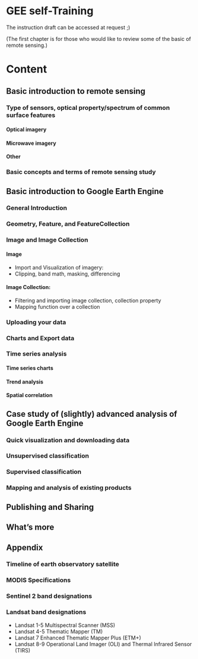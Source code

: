 # GEE self-Training
The instruction draft can be accessed at request ;)

(The first chapter is for those who would like to review some of the basic of remote sensing.)
# Content
## Basic introduction to remote sensing	
### Type of sensors, optical property/spectrum of common surface features	
#### Optical imagery	
#### Microwave imagery	
#### Other	
### Basic concepts and terms of remote sensing study	
## Basic introduction to Google Earth Engine	
### General Introduction	
### Geometry, Feature, and FeatureCollection	
### Image and Image Collection	
#### Image	
- Import and Visualization of imagery:	
- Clipping, band math, masking, differencing	
#### Image Collection:	
- Filtering and importing image collection, collection property
- Mapping function over a collection	
### Uploading your data	
### Charts and Export data	
### Time series analysis	
#### Time series charts	
#### Trend analysis	
#### Spatial correlation	
## Case study of (slightly) advanced analysis of Google Earth Engine	
### Quick visualization and downloading data	
### Unsupervised classification	
### Supervised classification	
### Mapping and analysis of existing products	
## Publishing and Sharing	
## What’s more	
## Appendix	
### Timeline of earth observatory satellite	
### MODIS Specifications	
### Sentinel 2 band designations	
### Landsat band designations	
- Landsat 1-5 Multispectral Scanner (MSS)	
- Landsat 4-5 Thematic Mapper (TM)	
- Landsat 7 Enhanced Thematic Mapper Plus (ETM+)	
- Landsat 8-9 Operational Land Imager (OLI) and Thermal Infrared Sensor (TIRS)	
